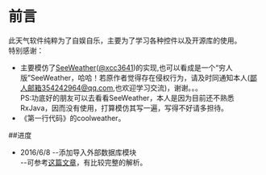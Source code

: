 # 前言
此天气软件纯粹为了自娱自乐，主要为了学习各种控件以及开源库的使用。</br>
特别感谢：  
*  主要模仿了[SeeWeather](https://github.com/xcc3641/SeeWeather)([@xcc3641](https://github.com/xcc3641))的实现,也可以看成是一个“穷人版”SeeWeather，哈哈！若原作者觉得存在侵权行为，请及时同通知本人(鄙人邮箱354242964@qq.com,也欢迎学习交流)，谢谢。。。  
   PS:功底好的朋友可以去看看SeeWeather，本人是因为目前还不熟悉RxJava，因而没有使用，打算模仿其写一遍，写得不好请多担待。
*  《第一行代码》的coolweather。

##进度
*  2016/6/8
   --添加导入外部数据库模块  
   --可参考[这篇文章](http://www.cnblogs.com/xiaowenji/archive/2011/01/03/1925014.html)，有比较完整的解析。
